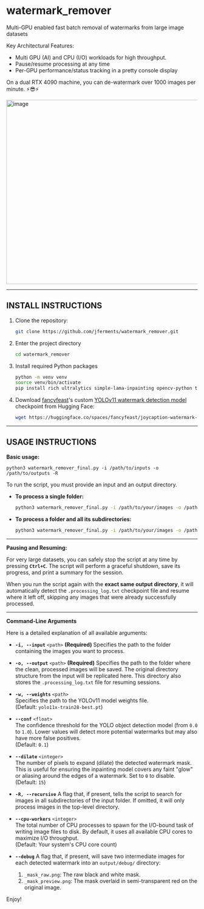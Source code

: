 # watermark_remover
Multi-GPU enabled fast batch removal of watermarks from large image datasets

Key Architectural Features:
- Multi GPU (AI) and CPU (I/O) workloads for high throughput.
- Pause/resume processing at any time
- Per-GPU performance/status tracking in a pretty console display

On a dual RTX 4090 machine, you can de-watermark over 1000 images per minute. ⚡😎⚡

<img width="1083" height="485" alt="image" src="https://github.com/user-attachments/assets/093ce1ac-e364-4dbb-bf33-0d47dc4cad5f" />

--------------------------------------------------------------------
INSTALL INSTRUCTIONS
--------------------------------------------------------------------
1. Clone the repository:
    ```bash
    git clone https://github.com/jferments/watermark_remover.git
    ```

2. Enter the project directory
    ```bash
    cd watermark_remover
    ```

3. Install required Python packages
    ```bash
    python -m venv venv
    source venv/bin/activate
    pip install rich ultralytics simple-lama-inpainting opencv-python torch --upgrade
    ```
4. Download [fancyfeast](https://huggingface.co/fancyfeast)'s custom [YOLOv11 watermark detection model](https://huggingface.co/spaces/fancyfeast/joycaption-watermark-detection) checkpoint from Hugging Face:
    ```bash
    wget https://huggingface.co/spaces/fancyfeast/joycaption-watermark-detection/resolve/main/yolo11x-train28-best.pt
    ```
--------------------------------------------------------------------
USAGE INSTRUCTIONS
--------------------------------------------------------------------

**Basic usage:**

    python3 watermark_remover_final.py -i /path/to/inputs -o /path/to/outputs -R


To run the script, you must provide an input and an output directory.

* **To process a single folder:**
    ```bash
    python3 watermark_remover_final.py -i /path/to/your/images -o /path/to/save/clean_images
    ```
* **To process a folder and all its subdirectories:**
    ```bash
    python3 watermark_remover_final.py -i /path/to/your/images -o /path/to/save/clean_images -R
    ```

---

**Pausing and Resuming:**

For very large datasets, you can safely stop the script at any time by pressing **`Ctrl+C`**. The script will perform a graceful shutdown, save its progress, and print a summary for the session.

When you run the script again with the **exact same output directory**, it will automatically detect the `.processing_log.txt` checkpoint file and resume where it left off, skipping any images that were already successfully processed.

---

**Command-Line Arguments**

Here is a detailed explanation of all available arguments:

* **`-i, --input`** `<path>` **(Required)** Specifies the path to the folder containing the images you want to process.

* **`-o, --output`** `<path>` **(Required)** Specifies the path to the folder where the clean, processed images will be saved. The original directory structure from the input will be replicated here. This directory also stores the `.processing_log.txt` file for resuming sessions.

* **`-w, --weights`** `<path>`  
    Specifies the path to the YOLOv11 model weights file.  
    (Default: `yolo11x-train28-best.pt`)

* **`--conf`** `<float>`  
    The confidence threshold for the YOLO object detection model (from `0.0` to `1.0`). Lower values will detect more potential watermarks but may also have more false positives.  
    (Default: `0.1`)

* **`--dilate`** `<integer>`  
    The number of pixels to expand (dilate) the detected watermark mask. This is useful for ensuring the inpainting model covers any faint "glow" or aliasing around the edges of a watermark. Set to `0` to disable.  
    (Default: `15`)

* **`-R, --recursive`** A flag that, if present, tells the script to search for images in all subdirectories of the input folder. If omitted, it will only process images in the top-level directory.

* **`--cpu-workers`** `<integer>`  
    The total number of CPU processes to spawn for the I/O-bound task of writing image files to disk. By default, it uses all available CPU cores to maximize I/O throughput.  
    (Default: Your system's CPU core count)

* **`--debug`** A flag that, if present, will save two intermediate images for each detected watermark into an `output/debug/` directory:
    1.  `_mask_raw.png`: The raw black and white mask.
    2.  `_mask_preview.png`: The mask overlaid in semi-transparent red on the original image.


Enjoy!
